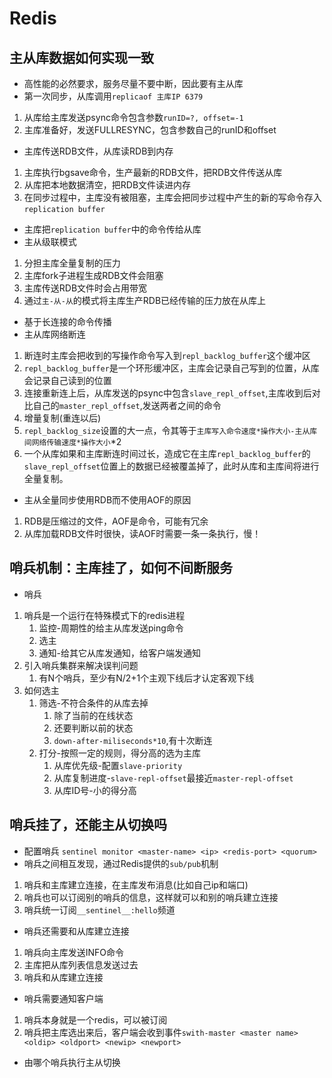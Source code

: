# Redis
## 主从库数据如何实现一致
- 高性能的必然要求，服务尽量不要中断，因此要有主从库
- 第一次同步，从库调用`replicaof 主库IP 6379`
1. 从库给主库发送psync命令包含参数`runID=?, offset=-1`
2. 主库准备好，发送FULLRESYNC，包含参数自己的runID和offset
- 主库传送RDB文件，从库读RDB到内存
1. 主库执行bgsave命令，生产最新的RDB文件，把RDB文件传送从库
2. 从库把本地数据清空，把RDB文件读进内存
3. 在同步过程中，主库没有被阻塞，主库会把同步过程中产生的新的写命令存入`replication buffer`
- 主库把`replication buffer`中的命令传给从库
- 主从级联模式
1. 分担主库全量复制的压力
2. 主库fork子进程生成RDB文件会阻塞
3. 主库传送RDB文件时会占用带宽
4. 通过`主-从-从`的模式将主库生产RDB已经传输的压力放在从库上
- 基于长连接的命令传播
- 主从库网络断连
1. 断连时主库会把收到的写操作命令写入到`repl_backlog_buffer`这个缓冲区
2. `repl_backlog_buffer`是一个环形缓冲区，主库会记录自己写到的位置，从库会记录自己读到的位置
3. 连接重新连上后，从库发送的psync中包含`slave_repl_offset`,主库收到后对比自己的`master_repl_offset`,发送两者之间的命令
4. 增量复制(重连以后)
5. `repl_backlog_size`设置的大一点，令其等于`主库写入命令速度*操作大小-主从库间网络传输速度*操作大小`*2
6. 一个从库如果和主库断连时间过长，造成它在主库`repl_backlog_buffer`的`slave_repl_offset`位置上的数据已经被覆盖掉了，此时从库和主库间将进行全量复制。

- 主从全量同步使用RDB而不使用AOF的原因
1. RDB是压缩过的文件，AOF是命令，可能有冗余
2. 从库加载RDB文件时很快，读AOF时需要一条一条执行，慢！
## 哨兵机制：主库挂了，如何不间断服务
- 哨兵
1. 哨兵是一个运行在特殊模式下的redis进程
   1. 监控-周期性的给主从库发送ping命令
   2. 选主
   3. 通知-给其它从库发通知，给客户端发通知
2. 引入哨兵集群来解决误判问题
   1. 有N个哨兵，至少有N/2+1个主观下线后才认定客观下线
3. 如何选主
   1. 筛选-不符合条件的从库去掉
      1. 除了当前的在线状态
      2. 还要判断以前的状态
      3. `down-after-miliseconds*10`,有十次断连
   2. 打分-按照一定的规则，得分高的选为主库
      1. 从库优先级-配置`slave-priority`
      2. 从库复制进度-`slave-repl-offset`最接近`master-repl-offset`
      3. 从库ID号-小的得分高

## 哨兵挂了，还能主从切换吗
- 配置哨兵 `sentinel monitor <master-name> <ip> <redis-port> <quorum>`
- 哨兵之间相互发现，通过Redis提供的`sub/pub`机制
1. 哨兵和主库建立连接，在主库发布消息(比如自己ip和端口)
2. 哨兵也可以订阅别的哨兵的信息，这样就可以和别的哨兵建立连接
3. 哨兵统一订阅`__sentinel__:hello`频道
- 哨兵还需要和从库建立连接
1. 哨兵向主库发送INFO命令
2. 主库把从库列表信息发送过去
3. 哨兵和从库建立连接

- 哨兵需要通知客户端
1. 哨兵本身就是一个redis，可以被订阅
2. 哨兵把主库选出来后，客户端会收到事件`swith-master <master name> <oldip> <oldport> <newip> <newport>`
   
- 由哪个哨兵执行主从切换